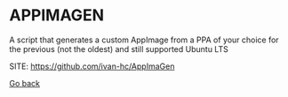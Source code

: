 # APPIMAGEN
 
 A script that generates a custom AppImage from a PPA of your choice for the previous (not the oldest) and still supported Ubuntu LTS
 
 SITE: https://github.com/ivan-hc/AppImaGen

 [Go back](https://portable-linux-apps.github.io/apps.html)

